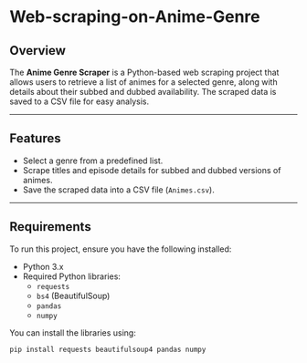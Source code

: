 # Web-scraping-on-Anime-Genre
## Overview

The **Anime Genre Scraper** is a Python-based web scraping project that allows users to retrieve a list of animes for a selected genre, along with details about their subbed and dubbed availability. The scraped data is saved to a CSV file for easy analysis.

---

## Features

- Select a genre from a predefined list.
- Scrape titles and episode details for subbed and dubbed versions of animes.
- Save the scraped data into a CSV file (`Animes.csv`).

---

## Requirements

To run this project, ensure you have the following installed:

- Python 3.x
- Required Python libraries:
  - `requests`
  - `bs4` (BeautifulSoup)
  - `pandas`
  - `numpy`

You can install the libraries using:
```bash
pip install requests beautifulsoup4 pandas numpy